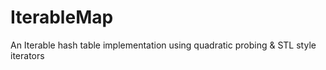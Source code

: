 # IterableMap
An Iterable hash table implementation using quadratic probing &amp; STL style iterators
